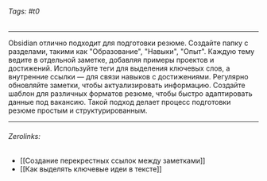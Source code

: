 ###### Tags:  #t0
___
Obsidian отлично подходит для подготовки резюме. Создайте папку с разделами, такими как "Образование", "Навыки", "Опыт". Каждую тему ведите в отдельной заметке, добавляя примеры проектов и достижений. Используйте теги для выделения ключевых слов, а внутренние ссылки — для связи навыков с достижениями. Регулярно обновляйте заметки, чтобы актуализировать информацию. Создайте шаблон для различных форматов резюме, чтобы быстро адаптировать данные под вакансию. Такой подход делает процесс подготовки резюме простым и структурированным.
___
###### Zerolinks: 
- [[Создание перекрестных ссылок между заметками]]
- [[Как выделять ключевые идеи в тексте]]